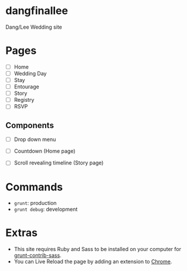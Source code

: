 # dangfinallee
Dang/Lee Wedding site

# Pages
- [ ] Home
- [ ] Wedding Day
- [ ] Stay
- [ ] Entourage
- [ ] Story
- [ ] Registry
- [ ] RSVP

## Components
- [ ] Drop down menu
- [ ] Countdown (Home page)
- [ ] Scroll revealing timeline (Story page)


# Commands
- `grunt`: production
- `grunt debug`: development


# Extras
- This site requires Ruby and Sass to be installed on your computer for [grunt-contrib-sass](https://github.com/gruntjs/grunt-contrib-sass).
- You can Live Reload the page by adding an extension to [Chrome](https://chrome.google.com/webstore/detail/livereload/jnihajbhpnppcggbcgedagnkighmdlei?hl=en).
